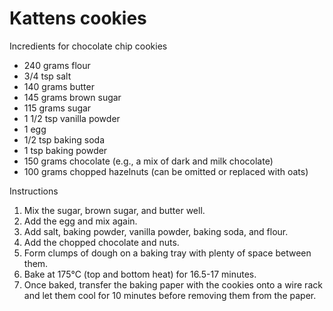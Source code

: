 # Kattens cookies 

Incredients for chocolate chip cookies

- 240 grams flour
- 3/4 tsp salt
- 140 grams butter
- 145 grams brown sugar
- 115 grams sugar
- 1 1/2 tsp vanilla powder
- 1 egg
- 1/2 tsp baking soda
- 1 tsp baking powder
- 150 grams chocolate (e.g., a mix of dark and milk chocolate)
- 100 grams chopped hazelnuts (can be omitted or replaced with oats)

Instructions

1. Mix the sugar, brown sugar, and butter well.
2. Add the egg and mix again.
3. Add salt, baking powder, vanilla powder, baking soda, and flour.
4. Add the chopped chocolate and nuts.
5. Form clumps of dough on a baking tray with plenty of space between them.
6. Bake at 175°C (top and bottom heat) for 16.5-17 minutes.
7. Once baked, transfer the baking paper with the cookies onto a wire rack
   and let them cool for 10 minutes before removing them from the paper.
